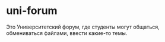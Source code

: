 # uni-forum
Это Университетский форум, где студенты могут общаться, обмениваться файлами, ввести какие-то темы.
